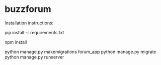 # buzzforum

Installation instructions:

pip install -r requirements.txt

npm install

python manage.py makemigrations forum_app
python manage.py migrate
python manage.py runserver
